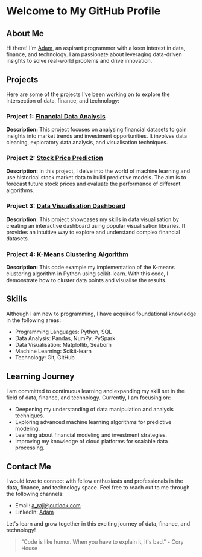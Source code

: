 # Welcome to My GitHub Profile

## About Me

Hi there! I'm [Adam](https://github.com/MorEnergy), an aspirant programmer with a keen interest in data, finance, and technology. I am passionate about leveraging data-driven insights to solve real-world problems and drive innovation.

## Projects

Here are some of the projects I've been working on to explore the intersection of data, finance, and technology:

### Project 1: [Financial Data Analysis](https://github.com/MorEnergy/Financial_data_analysis/tree/master)

**Description:** This project focuses on analysing financial datasets to gain insights into market trends and investment opportunities. It involves data cleaning, exploratory data analysis, and visualisation techniques.

### Project 2: [Stock Price Prediction](https://github.com/MorEnergy/stock_price_prediction/tree/master)

**Description:** In this project, I delve into the world of machine learning and use historical stock market data to build predictive models. The aim is to forecast future stock prices and evaluate the performance of different algorithms.

### Project 3: [Data Visualisation Dashboard](https://github.com/MorEnergy/Finance_data_dashboard/tree/master)

**Description:** This project showcases my skills in data visualisation by creating an interactive dashboard using popular visualisation libraries. It provides an intuitive way to explore and understand complex financial datasets.

### Project 4: [K-Means Clustering Algorithm](https://github.com/MorEnergy/K_Means_Clustering)

**Description:** This code example my implementation of the K-means clustering algorithm in Python using scikit-learn. With this code, I demonstrate how to cluster data points and visualise the results.

## Skills

Although I am new to programming, I have acquired foundational knowledge in the following areas:

- Programming Languages: Python, SQL
- Data Analysis: Pandas, NumPy, PySpark
- Data Visualisation: Matplotlib, Seaborn
- Machine Learning: Scikit-learn
- Technology: Git, GitHub

## Learning Journey

I am committed to continuous learning and expanding my skill set in the field of data, finance, and technology. Currently, I am focusing on:

- Deepening my understanding of data manipulation and analysis techniques.
- Exploring advanced machine learning algorithms for predictive modeling.
- Learning about financial modeling and investment strategies.
- Improving my knowledge of cloud platforms for scalable data processing.

## Contact Me

I would love to connect with fellow enthusiasts and professionals in the data, finance, and technology space. Feel free to reach out to me through the following channels:

- Email: [a_raji@outlook.com](mailto:a_raji@outlook.com)
- LinkedIn: [Adam](https://www.linkedin.com/in/adam-raji-/)

Let's learn and grow together in this exciting journey of data, finance, and technology!

> "Code is like humor. When you have to explain it, it's bad." - Cory House
